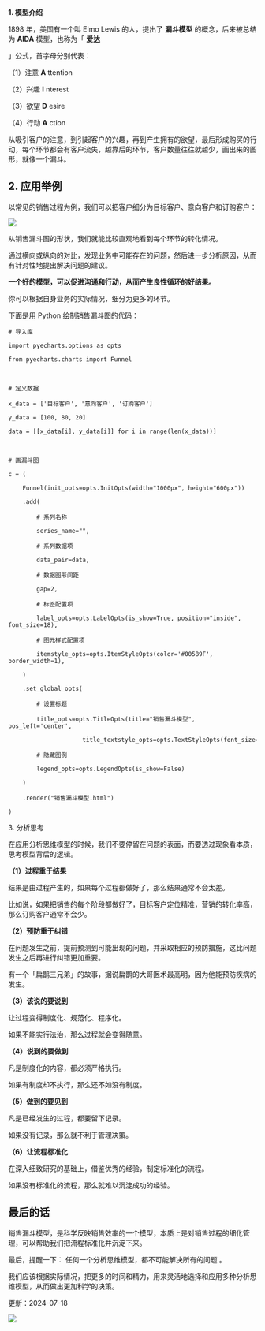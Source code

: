 **1. 模型介绍**

1898 年，美国有一个叫 Elmo Lewis 的人，提出了 **漏斗模型** 的概念，后来被总结为 **AIDA** 模型，也称为「  **爱达**

」公式，首字母分别代表：

（1）注意 **A** ttention 

（2）兴趣 **I** nterest 

（3）欲望 **D** esire 

（4）行动 **A** ction 

从吸引客户的注意，到引起客户的兴趣，再到产生拥有的欲望，最后形成购买的行动，每个环节都会有客户流失，越靠后的环节，客户数量往往就越少，画出来的图形，就像一个漏斗。

## **2. 应用举例**

以常见的销售过程为例，我们可以把客户细分为目标客户、意向客户和订购客户：

![](https://mmbiz.qpic.cn/mmbiz_jpg/giaycic3UNwo3x4RoFEEHg4f9CM2aGickfNoWIshfSf3snn87al6XVuSmIgL8h6mDZgMlaDkibxmZVDH1myia5PCUpQ/640?wx_fmt=jpeg) 

从销售漏斗图的形状，我们就能比较直观地看到每个环节的转化情况。

通过横向或纵向的对比，发现业务中可能存在的问题，然后进一步分析原因，从而有针对性地提出解决问题的建议。  

**一个好的模型，可以促进沟通和行动，从而产生良性循环的好结果。**

你可以根据自身业务的实际情况，细分为更多的环节。

下面是用 Python 绘制销售漏斗图的代码：

    

    

    # 导入库  

    import pyecharts.options as opts  

    from pyecharts.charts import Funnel  

      

    # 定义数据  

    x_data = ['目标客户', '意向客户', '订购客户']  

    y_data = [100, 80, 20]  

    data = [[x_data[i], y_data[i]] for i in range(len(x_data))]  

      

    # 画漏斗图  

    c = (  

        Funnel(init_opts=opts.InitOpts(width="1000px", height="600px"))  

        .add(  

            # 系列名称  

            series_name="",  

            # 系列数据项  

            data_pair=data,  

            # 数据图形间距  

            gap=2,  

            # 标签配置项  

            label_opts=opts.LabelOpts(is_show=True, position="inside", font_size=18),  

            # 图元样式配置项  

            itemstyle_opts=opts.ItemStyleOpts(color='#00589F', border_width=1),  

        )  

        .set_global_opts(  

            # 设置标题  

            title_opts=opts.TitleOpts(title="销售漏斗模型", pos_left='center',   

                         title_textstyle_opts=opts.TextStyleOpts(font_size=26)),  

            # 隐藏图例  

            legend_opts=opts.LegendOpts(is_show=False)  

        )  

        .render("销售漏斗模型.html")  

    ) 

3\. 分析思考

在应用分析思维模型的时候，我们不要停留在问题的表面，而要透过现象看本质，思考模型背后的逻辑。

**（1）过程重于结果**

结果是由过程产生的，如果每个过程都做好了，那么结果通常不会太差。

比如说，如果把销售的每个阶段都做好了，目标客户定位精准，营销的转化率高，那么订购客户通常不会少。

**（2）预防重于纠错**

在问题发生之前，提前预测到可能出现的问题，并采取相应的预防措施，这比问题发生之后再进行纠错更加重要。

有一个「扁鹊三兄弟」的故事，据说扁鹊的大哥医术最高明，因为他能预防疾病的发生。

**（3）该说的要说到**

让过程变得制度化、规范化、程序化。

如果不能实行法治，那么过程就会变得随意。

**（4）说到的要做到**

凡是制度化的内容，都必须严格执行。

如果有制度却不执行，那么还不如没有制度。

**（5）做到的要见到**

凡是已经发生的过程，都要留下记录。

如果没有记录，那么就不利于管理决策。

**（6）让流程标准化**

在深入细致研究的基础上，借鉴优秀的经验，制定标准化的流程。

如果没有标准化的流程，那么就难以沉淀成功的经验。

## **最后的话**

销售漏斗模型，是科学反映销售效率的一个模型，本质上是对销售过程的细化管理，可以帮助我们把流程标准化并沉淀下来。

最后，提醒一下：  任何一个分析思维模型，都不可能解决所有的问题  。

我们应该根据实际情况，把更多的时间和精力，用来灵活地选择和应用多种分析思维模型，从而做出更加科学的决策。

更新：2024-07-18

![](https://visitor-badge.laobi.icu/badge?page_id=sjhfx.linji&left_text=PageViews&right_color=%2300589F)